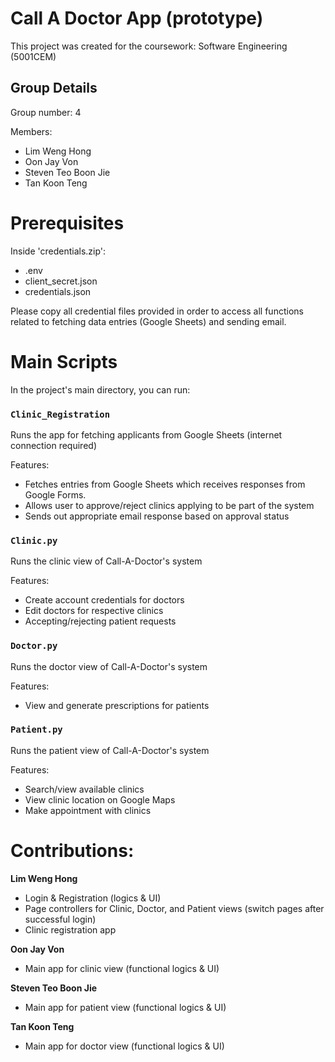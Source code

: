 # Call A Doctor App (prototype)

This project was created for the coursework: Software Engineering (5001CEM)

## Group Details

Group number: 4

Members:
- Lim Weng Hong
- Oon Jay Von
- Steven Teo Boon Jie
- Tan Koon Teng

# Prerequisites
Inside 'credentials.zip':
- .env
- client_secret.json
- credentials.json

Please copy all credential files provided in order to access all functions related to fetching data entries (Google Sheets) and sending email.

# Main Scripts

In the project's main directory, you can run:

### `Clinic_Registration`

Runs the app for fetching applicants from Google Sheets (internet connection required)

Features:
- Fetches entries from Google Sheets which receives responses from Google Forms.
- Allows user to approve/reject clinics applying to be part of the system
- Sends out appropriate email response based on approval status

### `Clinic.py`
Runs the clinic view of Call-A-Doctor's system

Features:
- Create account credentials for doctors
- Edit doctors for respective clinics
- Accepting/rejecting patient requests

### `Doctor.py`

Runs the doctor view of Call-A-Doctor's system

Features:
- View and generate prescriptions for patients

### `Patient.py`

Runs the patient view of Call-A-Doctor's system

Features:
- Search/view available clinics
- View clinic location on Google Maps
- Make appointment with clinics

# Contributions:

**Lim Weng Hong**
- Login & Registration (logics & UI) 
- Page controllers for Clinic, Doctor, and Patient views (switch pages after successful login)
- Clinic registration app

**Oon Jay Von**
- Main app for clinic view (functional logics & UI)

**Steven Teo Boon Jie**
- Main app for patient view (functional logics & UI)

**Tan Koon Teng**
- Main app for doctor view (functional logics & UI)